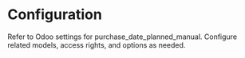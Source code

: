 # Configuration

Refer to Odoo settings for purchase_date_planned_manual. Configure related models, access rights, and options as needed.
